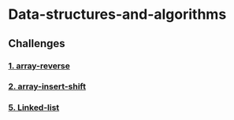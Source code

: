 # Data-structures-and-algorithms

## Challenges

### [1. array-reverse](./solutions/reverse%20array/)

### [2. array-insert-shift](./solutions/array-insert-shift/)

### [5. Linked-list](./solutions/linked_list/)

